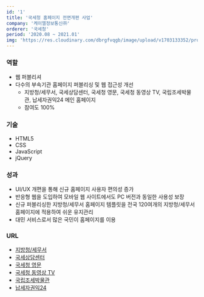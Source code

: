 ```yaml
---
id: '1'
title: '국세청 홈페이지 전면개편 사업'
company: '케이엘정보통신㈜'
orderer: '국세청'
period: '2020.08 ~ 2021.01'
img: 'https://res.cloudinary.com/dbrgfvqgb/image/upload/v1703133352/project_1-min_etxptn.png'
---
```


### 역할

- 웹 퍼블리셔
- 다수의 부속기관 홈페이지 퍼블리싱 및 웹 접근성 개선
  - 지방청/세무서, 국세상담센터, 국세청 영문, 국세청 동영상 TV, 국립조세박물관, 납세자권익24 메인 홈페이지
  - 참여도 100%

### 기술

- HTML5
- CSS
- JavaScript
- jQuery

### 성과

- UI/UX 개편을 통해 신규 홈페이지 사용자 편의성 증가
- 반응형 웹을 도입하여 모바일 웹 사이트에서도 PC 버전과 동일한 사용성 보장
- 신규 퍼블리싱한 지방청/세무서 홈페이지 템플릿을 전국 120여개의 지방청/세무서 홈페이지에 적용하여 쉬운 유지관리
- 대민 서비스로서 많은 국민이 홈페이지를 이용

### URL

- [지방청/세무서](https://d.nts.go.kr/daejeonnts/main.do)
- [국세상담센터](https://call.nts.go.kr/call/main.do)
- [국세청 영문](https://www.nts.go.kr/english/main.do)
- [국세청 동영상 TV](https://webtv.nts.go.kr/webtv/main.do)
- [국립조세박물관](https://www.nts.go.kr/museum/main.do)
- [납세자권익24](https://www.nts.go.kr/taxpayer_advocate/main.do)
